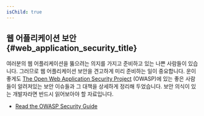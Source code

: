 ```yaml
---
isChild: true
---
```


## 웹 어플리케이션 보안 {#web_application_security_title}

여러분의 웹 어플리케이션을 뚫으려는 의지를 가지고 준비하고 있는 나쁜 사람들이 있습니다. 
그러므로 웹 어플리케이션 보안을 견고하게 미리 준비하는 일이 중요합니다. 
운이 좋게도 [The Open Web Application Security Project][1] (OWASP)에 있는 좋은 사람들이
알려져있는 보안 이슈들과 그 대책을 상세하게 정리해 두었습니다. 보안 의식이 있는 개발자라면
반드시 읽어보아야 할 자료입니다.

* [Read the OWASP Security Guide][2]

[1]: https://www.owasp.org/
[2]: https://www.owasp.org/index.php/Guide_Table_of_Contents

